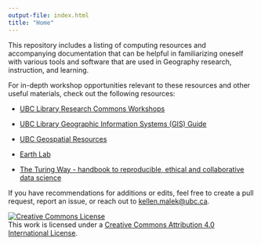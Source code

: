 ```yaml
---
output-file: index.html
title: "Home"
---
```


This repository includes a listing of computing resources and accompanying
documentation that can be helpful in familiarizing oneself with various tools
and software that are used in Geography research, instruction, and learning.

For in-depth workshop opportunities relevant to these resources and other useful
materials, check out the following resources:

- [UBC Library Research Commons Workshops](https://researchcommons.library.ubc.ca/workshops/)

- [UBC Library Geographic Information Systems (GIS) Guide](https://guides.library.ubc.ca/gis)

- [UBC Geospatial Resources](https://gis.ubc.ca/)

- [Earth Lab](https://www.earthdatascience.org/)

- [The Turing Way - handbook to reproducible, ethical and collaborative data science](https://book.the-turing-way.org/)

If you have recommendations for additions or edits, feel free to create a pull
request, report an issue, or reach out to kellen.malek@ubc.ca.

<a rel="license" href="http://creativecommons.org/licenses/by/4.0/"><img alt="Creative Commons License" style="border-width:0" src="https://i.creativecommons.org/l/by/4.0/80x15.png" /></a><br />This
work is licensed under a
<a rel="license" href="http://creativecommons.org/licenses/by/4.0/">Creative
Commons Attribution 4.0 International License</a>.
